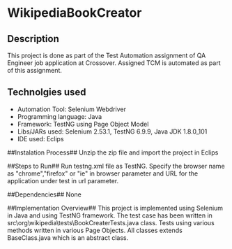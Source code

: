 # WikipediaBookCreator

## Description
This project is done as part of the Test Automation assignment of QA Engineer job application at Crossover. Assigned TCM is automated as part of this assignment.

## Technolgies used
* Automation Tool: Selenium Webdriver
* Programming language: Java
* Framework: TestNG using Page Object Model
* Libs/JARs used: Selenium 2.53.1, TestNG 6.9.9, Java JDK 1.8.0_101
* IDE used: Eclips

##Instalation Process##
Unzip the zip file and import the project in Eclips

##Steps to Run##
Run testng.xml file as TestNG. Specify the browser name as "chrome","firefox" or "ie" in browser parameter and URL for the application under test in url parameter.

##Dependencies##
None

##Implementation Overview##
This project is implemented using Selenium in Java and using TestNG framework. The test case has been written in src\org\wikipedia\tests\BookCreaterTests.java class. Tests using various methods written in various Page Objects. All classes extends BaseClass.java which is an abstract class.